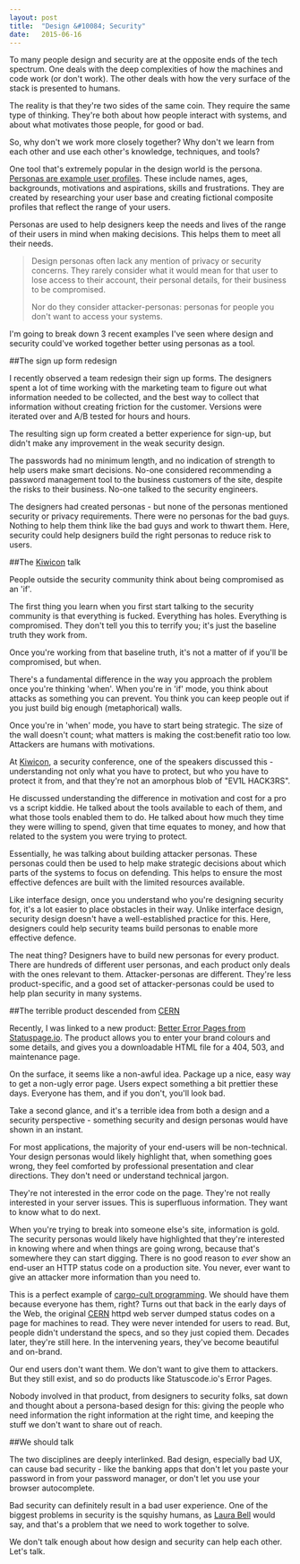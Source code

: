 ```yaml
---
layout: post
title:  "Design &#10084; Security"
date:   2015-06-16
---
```


<p class="intro"><span class="dropcap">T</span>o many people design and security are at the opposite ends of the tech spectrum. One deals with the deep complexities of how the machines and code work (or don't work). The other deals with how the very surface of the stack is presented to humans.</p>

The reality is that they're two sides of the same coin. They require the same type of thinking. They're both about how people interact with systems, and about what motivates those people, for good or bad.

So, why don't we work more closely together? Why don't we learn from each other and use each other's knowledge, techniques, and tools?

One tool that's extremely popular in the design world is the persona. [Personas are example user profiles](https://creativecompanion.wordpress.com/2011/05/05/the-persona-core-poster/). These include names, ages, backgrounds, motivations and aspirations, skills and frustrations. They are created by researching your user base and creating fictional composite profiles that reflect the range of your users.

Personas are used to help designers keep the needs and lives of the range of their users in mind when making decisions. This helps them to meet all their needs.

> Design personas often lack any mention of privacy or security concerns. They rarely consider what it would mean for that user to lose access to their account, their personal details, for their business to be compromised.
>
> Nor do they consider attacker-personas: personas for people you don't want to access your systems. 

I'm going to break down 3 recent examples I've seen where design and security could've worked together better using personas as a tool.

##The sign up form redesign

I recently observed a team redesign their sign up forms. The designers spent a lot of time working with the marketing team to figure out what information needed to be collected, and the best way to collect that information without creating friction for the customer. Versions were iterated over and A/B tested for hours and hours. 

The resulting sign up form created a better experience for sign-up, but didn't make any improvement in the weak security design. 

The passwords had no minimum length, and no indication of strength to help users make smart decisions. No-one considered recommending a password management tool to the business customers of the site, despite the risks to their business. No-one talked to the security engineers.

The designers had created personas - but none of the personas mentioned security or privacy requirements. There were no personas for the bad guys. Nothing to help them think like the bad guys and work to thwart them. Here, security could help designers build the right personas to reduce risk to users.

##The [Kiwicon](https://www.kiwicon.org) talk

People outside the security community think about being compromised as an 'if'.

The first thing you learn when you first start talking to the security community is that everything is fucked. Everything has holes. Everything is compromised. They don't tell you this to terrify you; it's just the baseline truth they work from.

Once you're working from that baseline truth, it's not a matter of if you'll be compromised, but when.

There's a fundamental difference in the way you approach the problem once you're thinking 'when'. When you're in 'if' mode, you think about attacks as something you can prevent. You think you can keep people out if you just build big enough (metaphorical) walls.

Once you're in 'when' mode, you have to start being strategic. The size of the wall doesn't count; what matters is making the cost:benefit ratio too low. Attackers are humans with motivations.

At [Kiwicon](https://www.kiwicon.org), a security conference, one of the speakers discussed this - understanding not only what you have to protect, but who you have to protect it from, and that they're not an amorphous blob of "EV1L HACK3RS".

He discussed understanding the difference in motivation and cost for a pro vs a script kiddie. He talked about the tools available to each of them, and what those tools enabled them to do. He talked about how much they time they were willing to spend, given that time equates to money, and how that related to the system you were trying to protect.

Essentially, he was talking about building attacker personas. These personas could then be used to help make strategic decisions about which parts of the systems to focus on defending. This helps to ensure the most effective defences are built with the limited resources available.

Like interface design, once you understand who you're designing security for, it's a lot easier to place obstacles in their way. Unlike interface design, security design doesn't have a well-established practice for this. Here, designers could help security teams build personas to enable more effective defence.

The neat thing? Designers have to build new personas for every product. There are hundreds of different user personas, and each product only deals with the ones relevant to them. Attacker-personas are different. They're less product-specific, and a good set of attacker-personas could be used to help plan security in many systems.

##The terrible product descended from [CERN](http://home.web.cern.ch/topics/birth-web)

Recently, I was linked to a new product: [Better Error Pages from Statuspage.io](https://better-error-pages.statuspage.io). The product allows you to enter your brand colours and some details, and gives you a downloadable HTML file for a 404, 503, and maintenance page.

On the surface, it seems like a non-awful idea. Package up a nice, easy way to get a non-ugly error page. Users expect something a bit prettier these days. Everyone has them, and if you don't, you'll look bad.

Take a second glance, and it's a terrible idea from both a design and a security perspective - something security and design personas would have shown in an instant.

For most applications, the majority of your end-users will be non-technical. Your design personas would likely highlight that, when something goes wrong, they feel comforted by professional presentation and clear directions. They don't need or understand technical jargon.

They're not interested in the error code on the page. They're not really interested in your server issues. This is superfluous information. They want to know what to do next.

When you're trying to break into someone else's site, information is gold. The security personas would likely have highlighted that they're interested in knowing where and when things are going wrong, because that's somewhere they can start digging. There is no good reason to _ever_ show an end-user an HTTP status code on a production site. You never, ever want to give an attacker more information than you need to.

This is a perfect example of [cargo-cult programming](https://en.wikipedia.org/wiki/Cargo_cult_programming). We should have them because everyone has them, right? Turns out that back in the early days of the Web, the original [CERN](http://home.web.cern.ch/topics/birth-web) httpd web server dumped status codes on a page for machines to read. They were never intended for users to read. But, people didn't understand the specs, and so they just copied them. Decades later, they're still here. In the intervening years, they've become beautiful and on-brand.

Our end users don't want them. We don't want to give them to attackers. But they still exist, and so do products like Statuscode.io's Error Pages.

Nobody involved in that product, from designers to security folks, sat down and thought about a persona-based design for this: giving the people who need information the right information at the right time, and keeping the stuff we don't want to share out of reach.

##We should talk

The two disciplines are deeply interlinked. Bad design, especially bad UX, can cause bad security - like the banking apps that don't let you paste your password in from your password manager, or don't let you use your browser autocomplete. 

Bad security can definitely result in a bad user experience. One of the biggest problems in security is the squishy humans, as [Laura Bell](http://www.twitter.com/lady_nerd) would say, and that's a problem that we need to work together to solve.

We don't talk enough about how design and security can help each other. Let's talk.


